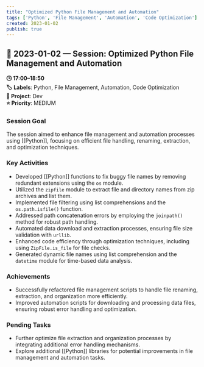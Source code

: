 ```yaml
---
title: "Optimized Python File Management and Automation"
tags: ['Python', 'File Management', 'Automation', 'Code Optimization']
created: 2023-01-02
publish: true
---
```


## 📅 2023-01-02 — Session: Optimized Python File Management and Automation

**🕒 17:00–18:50**  
**🏷️ Labels**: Python, File Management, Automation, Code Optimization  
**📂 Project**: Dev  
**⭐ Priority**: MEDIUM  


### Session Goal
The session aimed to enhance file management and automation processes using [[Python]], focusing on efficient file handling, renaming, extraction, and optimization techniques.

### Key Activities
- Developed [[Python]] functions to fix buggy file names by removing redundant extensions using the `os` module.
- Utilized the `zipfile` module to extract file and directory names from zip archives and list them.
- Implemented file filtering using list comprehensions and the `os.path.isfile()` function.
- Addressed path concatenation errors by employing the `joinpath()` method for robust path handling.
- Automated data download and extraction processes, ensuring file size validation with `urllib`.
- Enhanced code efficiency through optimization techniques, including using `ZipFile.is_file` for file checks.
- Generated dynamic file names using list comprehension and the `datetime` module for time-based data analysis.

### Achievements
- Successfully refactored file management scripts to handle file renaming, extraction, and organization more efficiently.
- Improved automation scripts for downloading and processing data files, ensuring robust error handling and optimization.

### Pending Tasks
- Further optimize file extraction and organization processes by integrating additional error handling mechanisms.
- Explore additional [[Python]] libraries for potential improvements in file management and automation tasks.
